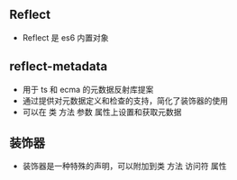 ## Reflect
- Reflect 是 es6 内置对象

## reflect-metadata
- 用于 ts 和 ecma 的元数据反射库提案
- 通过提供对元数据定义和检查的支持，简化了装饰器的使用
- 可以在 类 方法 参数 属性上设置和获取元数据


## 装饰器
- 装饰器是一种特殊的声明，可以附加到类 方法 访问符 属性
